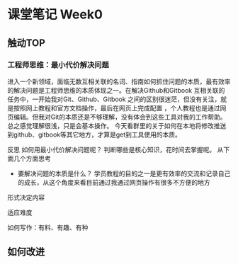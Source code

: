 # 课堂笔记 Week0
## 触动TOP
### 工程师思维：最小代价解决问题
进入一个新领域，面临无数互相关联的名词、指南如何抓住问题的本质，最有效率的解决问题是工程师思维的本质体现之一。在解决Github和Gitbook
互相关联的任务中，一开始我对Git、Github、Gitbook 之间的区别很迷茫，但没有关注，就是按照网上教程和官方文档操作，最后在网页上完成配置
，个人教程也是通过网页编辑。但我对Git的本质还是不够理解，没有体会到这些工具对我的工作帮助。总之感觉理解很浅，只是会基本操作。
今天看群里的关于如何在本地将修改推送到github、gitbook等其它地方，才算是get到工具使用的本质。

反思
如何用最小代价解决问题呢？ 判断哪些是核心知识，花时间去掌握呢。 从下面几个方面思考
- 要解决问题的本质是什么？
学员教程的目的之一是更有效率的交流和记录自己的成长，从这个角度来看目前通过我通过网页操作有很多不方便的地方


形式决定内容

适应难度

如何写作：有料、有趣、有种

## 如何改进

